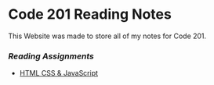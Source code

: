 # **Code 201 Reading Notes** 

This Website was made to store all of my notes for Code 201.

### _Reading Assignments_

* [HTML CSS & JavaScript](/reading-notes-201/HCJ.md)
